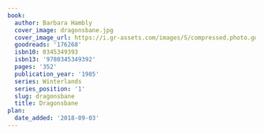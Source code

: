 ```yaml
---
book:
  author: Barbara Hambly
  cover_image: dragonsbane.jpg
  cover_image_url: https://i.gr-assets.com/images/S/compressed.photo.goodreads.com/books/1315278923l/176268._SY160_.jpg
  goodreads: '176268'
  isbn10: 0345349393
  isbn13: '9780345349392'
  pages: '352'
  publication_year: '1985'
  series: Winterlands
  series_position: '1'
  slug: dragonsbane
  title: Dragonsbane
plan:
  date_added: '2018-09-03'
---
```

